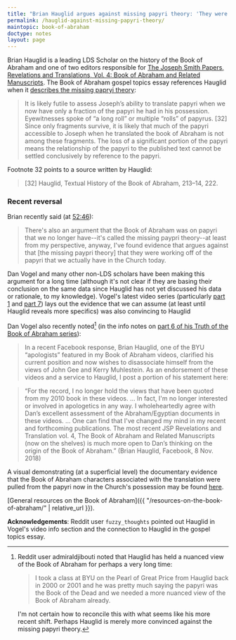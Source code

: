 ```yaml
---
title: "Brian Hauglid argues against missing papyri theory: 'They were working off of the papryri that we actually have in the Church today'"
permalink: /hauglid-against-missing-papyri-theory/
maintopic: book-of-abraham
doctype: notes
layout: page
---
```


Brian Hauglid is a leading LDS Scholar on the history of the Book of Abraham and one of two editors responsible for [The Joseph Smith Papers, Revelations and Translations, Vol. 4: Book of Abraham and Related Manuscripts](https://www.bookofmormoncentral.org/blog/new-joseph-smith-papers-volume-published).  The Book of Abraham gospel topics essay references Hauglid when it [describes the missing papryi theory](https://www.lds.org/topics/translation-and-historicity-of-the-book-of-abraham?lang=eng):

> It is likely futile to assess Joseph’s ability to translate papyri when we now have only a fraction of the papyri he had in his possession. Eyewitnesses spoke of “a long roll” or multiple “rolls” of papyrus. [32] Since only fragments survive, it is likely that much of the papyri accessible to Joseph when he translated the book of Abraham is not among these fragments. The loss of a significant portion of the papyri means the relationship of the papyri to the published text cannot be settled conclusively by reference to the papyri.

Footnote 32 points to a source written by Hauglid:

> [32] Hauglid, Textual History of the Book of Abraham, 213–14, 222.

### Recent reversal

Brian recently said (at [52:46](https://youtu.be/y3-SKjlNOCQ?t=3166)):

> There's also an argument that the Book of Abraham was on papyri that we no longer have--it's called the missing paypri theory--at least from my perspective, anyway, I've found evidence that argues against that [the missing paypri theory] that they were working off of the papyri that we actually have in the Church today.

Dan Vogel and many other non-LDS scholars have been making this argument for a long time (although it's not clear if they are basing their conclusion on the same data since Hauglid has not yet discussed his data or rationale, to my knowledge).  Vogel's latest video series (particularly [part 1](https://www.youtube.com/watch?v=AtJT_xjIgdM) and [part 7](https://www.youtube.com/watch?v=K_7haq-PdjU)) lays out the evidence that we can assume (at least until Hauglid reveals more specifics) was also convincing to Hauglid 

Dan Vogel also recently noted[^2000shift] (in the info notes on [part 6 of his Truth of the Book of Abraham series](https://www.youtube.com/watch?v=I47ibkJ4QrE)):

> In a recent Facebook response, Brian Hauglid, one of the BYU “apologists” featured in my Book of Abraham videos, clarified his current position and now wishes to disassociate himself from the views of John Gee and Kerry Muhlestein. As an endorsement of these videos and a service to Hauglid, I post a portion of his statement here:

> “For the record, I no longer hold the views that have been quoted from my 2010 book in these videos. ... In fact, I'm no longer interested or involved in apologetics in any way. I wholeheartedly agree with Dan’s excellent assessment of the Abraham/Egyptian documents in these videos. ... One can find that I've changed my mind in my recent and forthcoming publications. The most recent JSP Revelations and Translation vol. 4, The Book of Abraham and Related Manuscripts (now on the shelves) is much more open to Dan’s thinking on the origin of the Book of Abraham.” (Brian Hauglid, Facebook, 8 Nov. 2018)

A visual demonstrating (at a superficial level) the documentary evidence that the Book of Abraham characters associated with the translation were pulled from the papyri now in the Church's possession may be found [here](https://www.reddit.com/r/mormon/comments/9yt977/the_book_of_abraham_11218_graphic/).

[General resources on the Book of Abraham]({{ "/resources-on-the-book-of-abraham/" | relative_url }}).

**Acknowledgements**: Reddit user `fuzzy_thoughts` pointed out Hauglid in Vogel's video info section and the connection to Hauglid in the gospel topics essay.

[^2000shift]: Reddit user admiraldjibouti noted that Hauglid has held a nuanced view of the Book of Abraham for perhaps a very long time:

    > I took a class at BYU on the Pearl of Great Price from Hauglid back in 2000 or 2001 and he was pretty much saying the papyri was the Book of the Dead and we needed a more nuanced view of the Book of Abraham already.

    I'm not certain how to reconcile this with what seems like his more recent shift.  Perhaps Hauglid is merely more convinced against the missing papyri theory.
